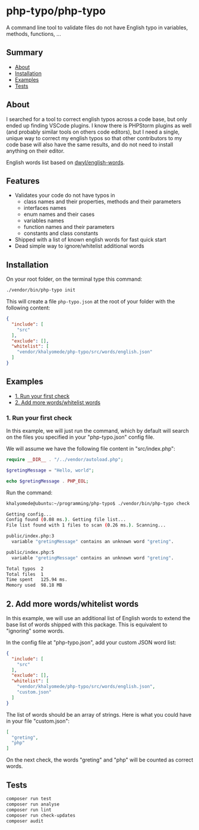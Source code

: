 # php-typo/php-typo

A command line tool to validate files do not have English typo in variables, methods, functions, ...

## Summary

- [About](#about)
- [Installation](#installation)
- [Examples](#examples)
- [Tests](#tests)

## About

I searched for a tool to correct english typos across a code base, but only ended up finding VSCode plugins. I know there is PHPStorm plugins as well (and probably similar tools on others code editors), but I need a single, unique way to correct my english typos so that other contributors to my code base will also have the same results, and do not need to install anything on their editor.

English words list based on [dwyl/english-words](https://github.com/dwyl/english-words).

## Features

- Validates your code do not have typos in
  - class names and their properties, methods and their parameters
  - interfaces names
  - enum names and their cases
  - variables names
  - function names and their parameters
  - constants and class constants
- Shipped with a list of known english words for fast quick start
- Dead simple way to ignore/whitelist additional words

## Installation

On your root folder, on the terminal type this command:

```bash
./vendor/bin/php-typo init
```

This will create a file `php-typo.json` at the root of your folder with the following content:

```json
{
  "include": [
    "src"
  ],
  "exclude": [],
  "whitelist": [
    "vendor/khalyomede/php-typo/src/words/english.json"
  ]
}
```

## Examples

- [1. Run your first check](#1-run-your-first-check)
- [2. Add more words/whitelist words](#2-add-more-words-whitelist-words)

### 1. Run your first check

In this example, we will just run the command, which by default will search on the files you specified in your "php-typo.json" config file.

We will assume we have the following file content in "src/index.php":

```php
require __DIR__ . "/../vendor/autoload.php";

$gretingMessage = "Hello, world";

echo $gretingMessage . PHP_EOL;
```

Run the command:

```bash
khalyomede@ubuntu:~/programming/php-typo$ ./vendor/bin/php-typo check

Getting config...
Config found (0.08 ms.). Getting file list...
File list found with 1 files to scan (0.26 ms.). Scanning...

public/index.php:3
  variable "gretingMessage" contains an unknown word "greting".

public/index.php:5
  variable "gretingMessage" contains an unknown word "greting".

Total typos  2
Total files  1
Time spent   125.94 ms.
Memory used  98.18 MB
```

## 2. Add more words/whitelist words

In this example, we will use an additional list of English words to extend the base list of words shipped with this package. This is equivalent to "ignoring" some words.

In the config file at "php-typo.json", add your custom JSON word list:

```json
{
  "include": [
    "src"
  ],
  "exclude": [],
  "whitelist": [
    "vendor/khalyomede/php-typo/src/words/english.json",
    "custom.json"
  ]
}
```

The list of words should be an array of strings. Here is what you could have in your file "custom.json":

```json
[
  "greting",
  "php"
]
```

On the next check, the words "greting" and "php" will be counted as correct words.

## Tests

```bash
composer run test
composer run analyse
composer run lint
composer run check-updates
composer audit
```
